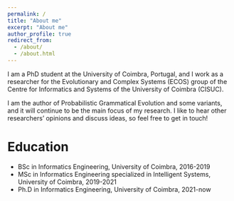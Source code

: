 ```yaml
---
permalink: /
title: "About me"
excerpt: "About me"
author_profile: true
redirect_from: 
  - /about/
  - /about.html
---
```



I am a PhD student at the University of Coimbra, Portugal, and I work as a researcher for the Evolutionary and Complex Systems (ECOS) group of the Centre for Informatics and Systems of the University of Coimbra (CISUC).

I am the author of Probabilistic Grammatical Evolution and some variants, and it will continue to be the main focus of my research. I like to hear other researchers’ opinions and discuss ideas, so feel free to get in touch!

Education
======
* BSc in Informatics Engineering, University of Coimbra, 2016-2019
* MSc in Informatics Engineering specialized in Intelligent Systems, University of Coimbra, 2019-2021
* Ph.D in Informatics Engineering, University of Coimbra, 2021-now
